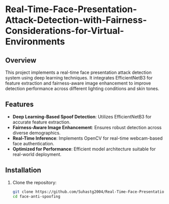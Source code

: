 # Real-Time-Face-Presentation-Attack-Detection-with-Fairness-Considerations-for-Virtual-Environments

## Overview  
This project implements a real-time face presentation attack detection system using deep learning techniques. It integrates EfficientNetB3 for feature extraction and fairness-aware image enhancement to improve detection performance across different lighting conditions and skin tones.  

## Features  
- **Deep Learning-Based Spoof Detection**: Utilizes EfficientNetB3 for accurate feature extraction.  
- **Fairness-Aware Image Enhancement**: Ensures robust detection across diverse demographics.  
- **Real-Time Inference**: Implements OpenCV for real-time webcam-based face authentication.  
- **Optimized for Performance**: Efficient model architecture suitable for real-world deployment.  

## Installation  
1. Clone the repository:  
   ```bash
   git clone https://github.com/Suhastg2004/Real-Time-Face-Presentation-Attack-Detection-with-Fairness-Considerations-for-Virtual-Environments
   cd face-anti-spoofing
